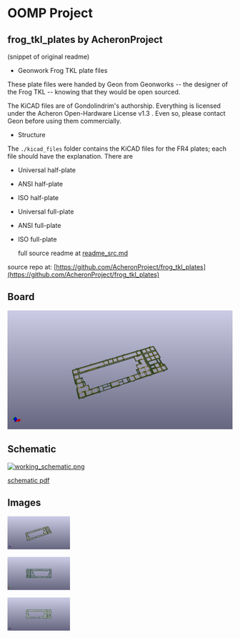 # OOMP Project  
## frog_tkl_plates  by AcheronProject  
  
(snippet of original readme)  
  
- Geonwork Frog TKL plate files  
  
These plate files were handed by Geon from Geonworks -- the designer of the Frog TKL -- knowing that they would be open sourced.  
  
The KiCAD files are of Gondolindrim's authorship. Everything is licensed under the Acheron Open-Hardware License v1.3 . Even so, please contact Geon before using them commercially.  
  
- Structure  
  
The ```./kicad_files``` folder contains the KiCAD files for the FR4 plates; each file should have the explanation. There are   
  
- Universal half-plate  
- ANSI half-plate  
- ISO half-plate  
- Universal full-plate  
- ANSI full-plate  
- ISO full-plate  
  
  full source readme at [readme_src.md](readme_src.md)  
  
source repo at: [https://github.com/AcheronProject/frog_tkl_plates](https://github.com/AcheronProject/frog_tkl_plates)  
## Board  
  
[![working_3d.png](working_3d_600.png)](working_3d.png)  
## Schematic  
  
[![working_schematic.png](working_schematic_600.png)](working_schematic.png)  
  
[schematic pdf](working_schematic.pdf)  
## Images  
  
[![working_3d.png](working_3d_140.png)](working_3d.png)  
  
[![working_3d_back.png](working_3d_back_140.png)](working_3d_back.png)  
  
[![working_3d_front.png](working_3d_front_140.png)](working_3d_front.png)  
